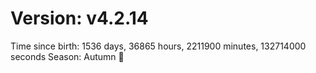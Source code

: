 # Version: v4.2.14
Time since birth: 1536 days, 36865 hours, 2211900 minutes, 132714000 seconds
Season: Autumn 🍁

